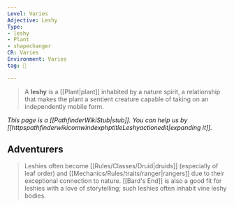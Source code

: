 ```yaml
---
Level: Varies
Adjective: Leshy
Type:
- leshy
- Plant
- shapechanger
CR: Varies
Environment: Varies
tag: 👹

---
```


> 
> A **leshy** is a [[Plant|plant]] inhabited by a nature spirit, a relationship that makes the plant a sentient creature capable of taking on an independently mobile form.



*This page is a [[PathfinderWikiStub|stub]]. You can help us by [[httpspathfinderwikicomwindexphptitleLeshyactionedit|expanding it]].*


## Adventurers

> Leshies often become [[Rules/Classes/Druid|druids]] (especially of leaf order) and [[Mechanics/Rules/traits/ranger|rangers]] due to their exceptional connection to nature. [[Bard's End]] is also a good fit for leshies with a love of storytelling; such leshies often inhabit vine leshy bodies.








